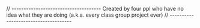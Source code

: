 // -------------------------------------
Created by four ppl who have no idea what they are doing
(a.k.a. every class group project ever)
// -------------------------------------
